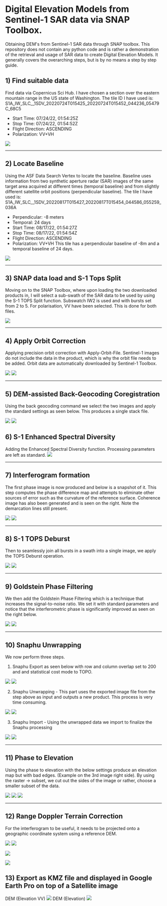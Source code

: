# Digital Elevation Models from Sentinel-1 SAR data via SNAP Toolbox.


Obtaining DEM's from Sentinel-1 SAR data through SNAP toolbox. This repository does not contain any python code and is rather a demonstration of the retrieval and usage of SAR data to create Digital Elevation Models. It generally covers the overarching steps, but is by no means a step by step guide. 


## 1) Find suitable data ##
Find data via Copernicus Sci Hub. I have chosen a section over the eastern mountain range in the US state of Washington.
The tile ID I have used is: S1A_IW_SLC__1SDV_20220724T015425_20220724T015452_044236_05479C_68C5
  * Start Time: 07/24/22, 01:54:25Z
  * Stop Time: 07/24/22, 01:54:52Z
  * Flight Direction: ASCENDING
  * Polarization: VV+VH

![](images/Scihub.PNG)
___

## 2) Locate Baseline ##
Using the ASF Data Search Vertex to locate the baseline. Baseline uses information from two synthetic aperture radar (SAR) images of the same target area acquired at different times (temporal baseline) and from slightly different satellite orbit positions (perpendicular baseline).
The tile I have used is: S1A_IW_SLC__1SDV_20220817T015427_20220817T015454_044586_055259_036A
  * Perpendicular: -8 meters
  * Temporal: 24 days
  * Start Time: 08/17/22, 01:54:27Z
  * Stop Time: 08/17/22, 01:54:54Z
  * Flight Direction: ASCENDING
  * Polarization: VV+VH
This tile has a perpendicular baseline of -8m and a temporal baseline of 24 days.

![](images/ASF.PNG)
___

## 3) SNAP data load and S-1 Tops Split ##
Moving on to the SNAP Toolbox, where upon loading the two downloaded products in, I will select a sub-swath of the SAR data to be used by using the S-1 TOPS Split function. Subswatch IW2 is used and with bursts set from 2 to 5. For polarisation, VV have been selected. This is done for both files.

![](images/topsplit.PNG)
___

## 4) Apply Orbit Correction ##
Applying precision orbit correction with Apply-Orbit-File. Sentinel-1 images do not include the data in the product, which is why the orbit file needs to be added.
Orbit data are automatically downloaded by Sentinel-1 Toolbox.

![](images/orbit1.PNG)  ![](images/orbit2.PNG)
___

## 5) DEM-assisted Back-Geocoding Coregistration ##
Using the back geocoding command we select the two images and apply the standard settings as seen below. This produces a single stack file.

![](images/coreg1.PNG)  ![](images/coreg2.PNG) 

## 6) S-1 Enhanced Spectral Diversity ##
Adding the Enhanced Spectral Diversity function. Processing parameters are left as standard.
![](images/esd1.PNG) 
___

## 7) Interferogram formation ##
The first phase image is now produced and below is a snapshot of it. This step computes the phase difference map and attempts to eliminate other sources of error such as the curvature of the reference surface. Coherence image has also been generated and is seen on the right.
Note the demarcation lines still present.


![](images/inf1.PNG) ![](images/coh1.PNG) 
___

## 8) S-1 TOPS Deburst ##
Then to seamlessly join all bursts in a swath into a single image, we apply the TOPS Deburst operation.

![](images/deburst1.PNG) ![](images/deburst2.PNG)
___

## 9) Goldstein Phase Filtering ##
We then add the Goldstein Phase Filtering which is a technique that increases the signal-to-noise ratio. We set it with standard parameters and notice that the interferometric phase is significantly improved as seen on the right below.

![](images/gst1.PNG) ![](images/gst2.PNG)
___

## 10) Snaphu Unwrapping ##
We now perform three steps. 
1) Snaphu Export as seen below with row and column overlap set to 200 and and statistical cost mode to TOPO.

![](images/snaphu_1_1.PNG) ![](images/snaphu_1_2.PNG)

2) Snaphu Unwrapping - This part uses the exported image file from the step above as input and outputs a new product. This process is very time consuming.

![](images/snaphu_2_1.PNG) ![](images/snaphu_2_2.PNG)

3) Snaphu Import - Using the unwrapped data we import to finalize the Snaphu processing

![](images/snaphu_3_1.PNG) ![](images/snaphu_3_2.PNG)
___

## 11) Phase to Elevation ##
Using the phase to elevation with the below settings produce an elevation map but with bad edges. (Example on the 3rd image right side).
By using the raster -> subset, we cut out the sides of the image or rather, choose a smaller subset of the data.

![](images/pte1.PNG) ![](images/pte2.PNG)
![](images/pte3.PNG)
___

## 12) Range Doppler Terrain Correction
For the interferogram to be useful, it needs to be projected onto a geographic coordinate system using a reference DEM. 

![](images/tc1.PNG) ![](images/tc2.PNG)

![](images/fin1.PNG) 

![](images/fin2.PNG)


## 13) Export as KMZ file and displayed in Google Earth Pro on top of a Satellite image
DEM (Elevation VV)
![](images/DEMinGE0.PNG)
DEM (Elevation)
![](images/DEMinGE.PNG)

